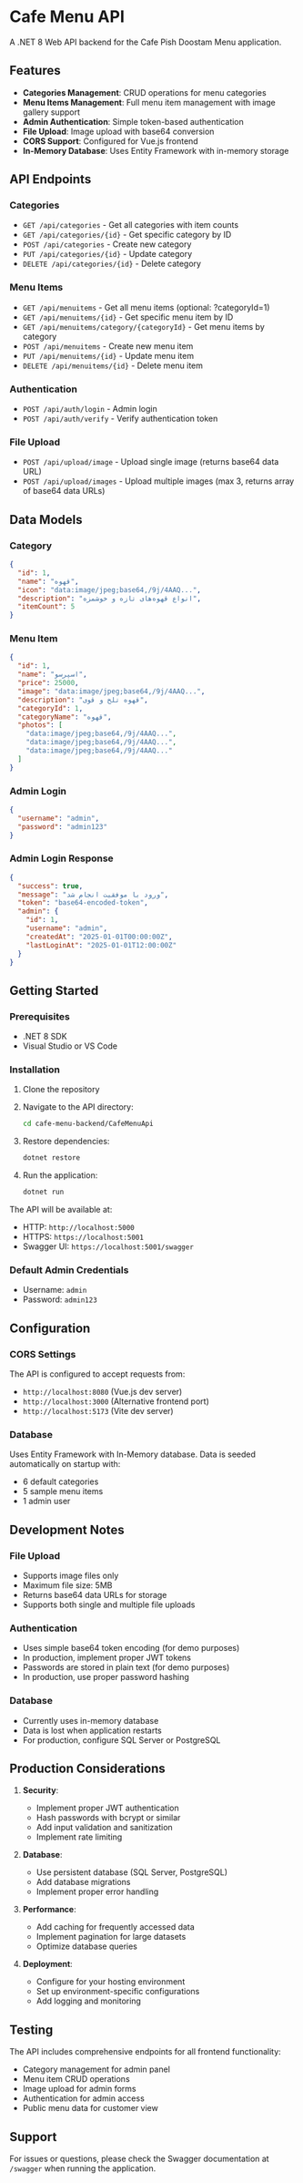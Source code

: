# Cafe Menu API

A .NET 8 Web API backend for the Cafe Pish Doostam Menu application.

## Features

- **Categories Management**: CRUD operations for menu categories
- **Menu Items Management**: Full menu item management with image gallery support
- **Admin Authentication**: Simple token-based authentication
- **File Upload**: Image upload with base64 conversion
- **CORS Support**: Configured for Vue.js frontend
- **In-Memory Database**: Uses Entity Framework with in-memory storage

## API Endpoints

### Categories
- `GET /api/categories` - Get all categories with item counts
- `GET /api/categories/{id}` - Get specific category by ID
- `POST /api/categories` - Create new category
- `PUT /api/categories/{id}` - Update category
- `DELETE /api/categories/{id}` - Delete category

### Menu Items
- `GET /api/menuitems` - Get all menu items (optional: ?categoryId=1)
- `GET /api/menuitems/{id}` - Get specific menu item by ID
- `GET /api/menuitems/category/{categoryId}` - Get menu items by category
- `POST /api/menuitems` - Create new menu item
- `PUT /api/menuitems/{id}` - Update menu item
- `DELETE /api/menuitems/{id}` - Delete menu item

### Authentication
- `POST /api/auth/login` - Admin login
- `POST /api/auth/verify` - Verify authentication token

### File Upload
- `POST /api/upload/image` - Upload single image (returns base64 data URL)
- `POST /api/upload/images` - Upload multiple images (max 3, returns array of base64 data URLs)

## Data Models

### Category
```json
{
  "id": 1,
  "name": "قهوه",
  "icon": "data:image/jpeg;base64,/9j/4AAQ...",
  "description": "انواع قهوه‌های تازه و خوشمزه",
  "itemCount": 5
}
```

### Menu Item
```json
{
  "id": 1,
  "name": "اسپرسو",
  "price": 25000,
  "image": "data:image/jpeg;base64,/9j/4AAQ...",
  "description": "قهوه تلخ و قوی",
  "categoryId": 1,
  "categoryName": "قهوه",
  "photos": [
    "data:image/jpeg;base64,/9j/4AAQ...",
    "data:image/jpeg;base64,/9j/4AAQ...",
    "data:image/jpeg;base64,/9j/4AAQ..."
  ]
}
```

### Admin Login
```json
{
  "username": "admin",
  "password": "admin123"
}
```

### Admin Login Response
```json
{
  "success": true,
  "message": "ورود با موفقیت انجام شد",
  "token": "base64-encoded-token",
  "admin": {
    "id": 1,
    "username": "admin",
    "createdAt": "2025-01-01T00:00:00Z",
    "lastLoginAt": "2025-01-01T12:00:00Z"
  }
}
```

## Getting Started

### Prerequisites
- .NET 8 SDK
- Visual Studio or VS Code

### Installation

1. Clone the repository
2. Navigate to the API directory:
   ```bash
   cd cafe-menu-backend/CafeMenuApi
   ```

3. Restore dependencies:
   ```bash
   dotnet restore
   ```

4. Run the application:
   ```bash
   dotnet run
   ```

The API will be available at:
- HTTP: `http://localhost:5000`
- HTTPS: `https://localhost:5001`
- Swagger UI: `https://localhost:5001/swagger`

### Default Admin Credentials
- Username: `admin`
- Password: `admin123`

## Configuration

### CORS Settings
The API is configured to accept requests from:
- `http://localhost:8080` (Vue.js dev server)
- `http://localhost:3000` (Alternative frontend port)
- `http://localhost:5173` (Vite dev server)

### Database
Uses Entity Framework with In-Memory database. Data is seeded automatically on startup with:
- 6 default categories
- 5 sample menu items
- 1 admin user

## Development Notes

### File Upload
- Supports image files only
- Maximum file size: 5MB
- Returns base64 data URLs for storage
- Supports both single and multiple file uploads

### Authentication
- Uses simple base64 token encoding (for demo purposes)
- In production, implement proper JWT tokens
- Passwords are stored in plain text (for demo purposes)
- In production, use proper password hashing

### Database
- Currently uses in-memory database
- Data is lost when application restarts
- For production, configure SQL Server or PostgreSQL

## Production Considerations

1. **Security**:
   - Implement proper JWT authentication
   - Hash passwords with bcrypt or similar
   - Add input validation and sanitization
   - Implement rate limiting

2. **Database**:
   - Use persistent database (SQL Server, PostgreSQL)
   - Add database migrations
   - Implement proper error handling

3. **Performance**:
   - Add caching for frequently accessed data
   - Implement pagination for large datasets
   - Optimize database queries

4. **Deployment**:
   - Configure for your hosting environment
   - Set up environment-specific configurations
   - Add logging and monitoring

## Testing

The API includes comprehensive endpoints for all frontend functionality:
- Category management for admin panel
- Menu item CRUD operations
- Image upload for admin forms
- Authentication for admin access
- Public menu data for customer view

## Support

For issues or questions, please check the Swagger documentation at `/swagger` when running the application. 